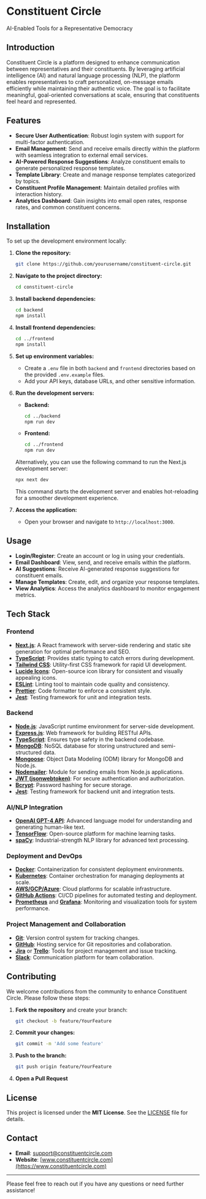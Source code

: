 # Constituent Circle

AI-Enabled Tools for a Representative Democracy

## Introduction

Constituent Circle is a platform designed to enhance communication between representatives and their constituents. By leveraging artificial intelligence (AI) and natural language processing (NLP), the platform enables representatives to craft personalized, on-message emails efficiently while maintaining their authentic voice. The goal is to facilitate meaningful, goal-oriented conversations at scale, ensuring that constituents feel heard and represented.

## Features

- **Secure User Authentication**: Robust login system with support for multi-factor authentication.
- **Email Management**: Send and receive emails directly within the platform with seamless integration to external email services.
- **AI-Powered Response Suggestions**: Analyze constituent emails to generate personalized response templates.
- **Template Library**: Create and manage response templates categorized by topics.
- **Constituent Profile Management**: Maintain detailed profiles with interaction history.
- **Analytics Dashboard**: Gain insights into email open rates, response rates, and common constituent concerns.

## Installation

To set up the development environment locally:

1. **Clone the repository:**

   ```bash
   git clone https://github.com/yourusername/constituent-circle.git
   ```

2. **Navigate to the project directory:**

   ```bash
   cd constituent-circle
   ```

3. **Install backend dependencies:**

   ```bash
   cd backend
   npm install
   ```

4. **Install frontend dependencies:**

   ```bash
   cd ../frontend
   npm install
   ```

5. **Set up environment variables:**

   - Create a `.env` file in both `backend` and `frontend` directories based on the provided `.env.example` files.
   - Add your API keys, database URLs, and other sensitive information.

6. **Run the development servers:**

   - **Backend:**

     ```bash
     cd ../backend
     npm run dev
     ```

   - **Frontend:**

     ```bash
     cd ../frontend
     npm run dev
     ```

   Alternatively, you can use the following command to run the Next.js development server:

   ```bash
   npx next dev
   ```

   This command starts the development server and enables hot-reloading for a smoother development experience.

7. **Access the application:**

   - Open your browser and navigate to `http://localhost:3000`.

## Usage

- **Login/Register**: Create an account or log in using your credentials.
- **Email Dashboard**: View, send, and receive emails within the platform.
- **AI Suggestions**: Receive AI-generated response suggestions for constituent emails.
- **Manage Templates**: Create, edit, and organize your response templates.
- **View Analytics**: Access the analytics dashboard to monitor engagement metrics.

## Tech Stack

### Frontend

- **[Next.js](https://nextjs.org/)**: A React framework with server-side rendering and static site generation for optimal performance and SEO.
- **[TypeScript](https://www.typescriptlang.org/)**: Provides static typing to catch errors during development.
- **[Tailwind CSS](https://tailwindcss.com/)**: Utility-first CSS framework for rapid UI development.
- **[Lucide Icons](https://lucide.dev/)**: Open-source icon library for consistent and visually appealing icons.
- **[ESLint](https://eslint.org/)**: Linting tool to maintain code quality and consistency.
- **[Prettier](https://prettier.io/)**: Code formatter to enforce a consistent style.
- **[Jest](https://jestjs.io/)**: Testing framework for unit and integration tests.

### Backend

- **[Node.js](https://nodejs.org/)**: JavaScript runtime environment for server-side development.
- **[Express.js](https://expressjs.com/)**: Web framework for building RESTful APIs.
- **[TypeScript](https://www.typescriptlang.org/)**: Ensures type safety in the backend codebase.
- **[MongoDB](https://www.mongodb.com/)**: NoSQL database for storing unstructured and semi-structured data.
- **[Mongoose](https://mongoosejs.com/)**: Object Data Modeling (ODM) library for MongoDB and Node.js.
- **[Nodemailer](https://nodemailer.com/)**: Module for sending emails from Node.js applications.
- **[JWT (jsonwebtoken)](https://github.com/auth0/node-jsonwebtoken)**: For secure authentication and authorization.
- **[Bcrypt](https://github.com/kelektiv/node.bcrypt.js/)**: Password hashing for secure storage.
- **[Jest](https://jestjs.io/)**: Testing framework for backend unit and integration tests.

### AI/NLP Integration

- **[OpenAI GPT-4 API](https://openai.com/)**: Advanced language model for understanding and generating human-like text.
- **[TensorFlow](https://www.tensorflow.org/)**: Open-source platform for machine learning tasks.
- **[spaCy](https://spacy.io/)**: Industrial-strength NLP library for advanced text processing.

### Deployment and DevOps

- **[Docker](https://www.docker.com/)**: Containerization for consistent deployment environments.
- **[Kubernetes](https://kubernetes.io/)**: Container orchestration for managing deployments at scale.
- **[AWS/GCP/Azure](https://aws.amazon.com/)**: Cloud platforms for scalable infrastructure.
- **[GitHub Actions](https://github.com/features/actions)**: CI/CD pipelines for automated testing and deployment.
- **[Prometheus](https://prometheus.io/)** and **[Grafana](https://grafana.com/)**: Monitoring and visualization tools for system performance.

### Project Management and Collaboration

- **[Git](https://git-scm.com/)**: Version control system for tracking changes.
- **[GitHub](https://github.com/)**: Hosting service for Git repositories and collaboration.
- **[Jira](https://www.atlassian.com/software/jira)** or **[Trello](https://trello.com/)**: Tools for project management and issue tracking.
- **[Slack](https://slack.com/)**: Communication platform for team collaboration.

## Contributing

We welcome contributions from the community to enhance Constituent Circle. Please follow these steps:

1. **Fork the repository** and create your branch:

   ```bash
   git checkout -b feature/YourFeature
   ```

2. **Commit your changes:**

   ```bash
   git commit -m 'Add some feature'
   ```

3. **Push to the branch:**

   ```bash
   git push origin feature/YourFeature
   ```

4. **Open a Pull Request**

## License

This project is licensed under the **MIT License**. See the [LICENSE](LICENSE) file for details.

## Contact

- **Email**: support@constituentcircle.com
- **Website**: [www.constituentcircle.com](https://www.constituentcircle.com)

---

Please feel free to reach out if you have any questions or need further assistance!
